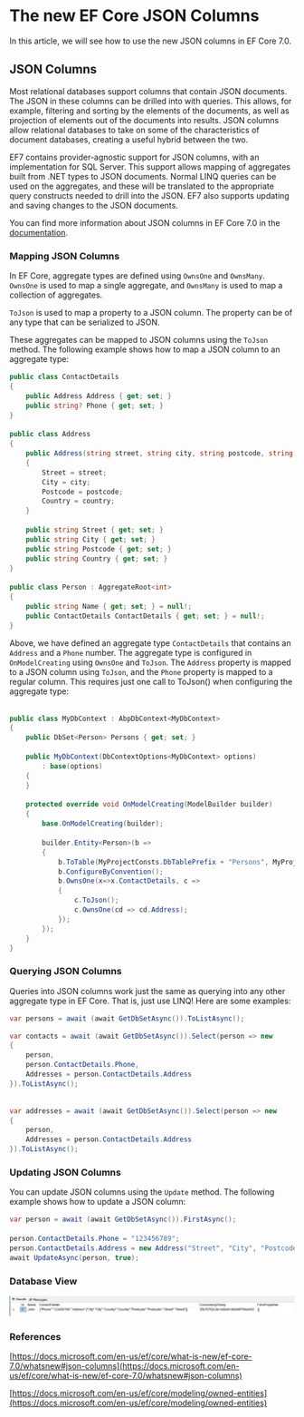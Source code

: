 # The new EF Core JSON Columns

In this article, we will see how to use the new JSON columns in EF Core 7.0.

## JSON Columns

Most relational databases support columns that contain JSON documents. The JSON in these columns can be drilled into with queries. This allows, for example, filtering and sorting by the elements of the documents, as well as projection of elements out of the documents into results. JSON columns allow relational databases to take on some of the characteristics of document databases, creating a useful hybrid between the two.

EF7 contains provider-agnostic support for JSON columns, with an implementation for SQL Server. This support allows mapping of aggregates built from .NET types to JSON documents. Normal LINQ queries can be used on the aggregates, and these will be translated to the appropriate query constructs needed to drill into the JSON. EF7 also supports updating and saving changes to the JSON documents.

You can find more information about JSON columns in EF Core 7.0 in the [documentation](https://docs.microsoft.com/en-us/ef/core/what-is-new/ef-core-7.0/whatsnew#json-columns).

### Mapping JSON Columns

In EF Core, aggregate types are defined using `OwnsOne` and `OwnsMany`. 
`OwnsOne` is used to map a single aggregate, and `OwnsMany` is used to map a collection of aggregates.

`ToJson` is used to map a property to a JSON column. The property can be of any type that can be serialized to JSON.

These aggregates can be mapped to JSON columns using the `ToJson` method. The following example shows how to map a JSON column to an aggregate type:

```csharp	
public class ContactDetails
{
    public Address Address { get; set; }
    public string? Phone { get; set; }
}

public class Address
{
    public Address(string street, string city, string postcode, string country)
    {
        Street = street;
        City = city;
        Postcode = postcode;
        Country = country;
    }

    public string Street { get; set; }
    public string City { get; set; }
    public string Postcode { get; set; }
    public string Country { get; set; }
}

public class Person : AggregateRoot<int>
{
    public string Name { get; set; } = null!;
    public ContactDetails ContactDetails { get; set; } = null!;
}
```

Above, we have defined an aggregate type `ContactDetails` that contains an `Address` and a `Phone` number. The aggregate type is configured in `OnModelCreating` using `OwnsOne` and `ToJson`. The `Address` property is mapped to a JSON column using `ToJson`, and the `Phone` property is mapped to a regular column. This requires just one call to ToJson() when configuring the aggregate type:

```csharp	

public class MyDbContext : AbpDbContext<MyDbContext>
{
    public DbSet<Person> Persons { get; set; }

    public MyDbContext(DbContextOptions<MyDbContext> options)
        : base(options)
    {
    }

    protected override void OnModelCreating(ModelBuilder builder)
    {
        base.OnModelCreating(builder);

        builder.Entity<Person>(b =>
        {
            b.ToTable(MyProjectConsts.DbTablePrefix + "Persons", MyProjecConsts.DbSchema);
            b.ConfigureByConvention();
            b.OwnsOne(x=>x.ContactDetails, c =>
            {
                c.ToJson();
                c.OwnsOne(cd => cd.Address);
            });
        });
    }
}
```



### Querying JSON Columns

Queries into JSON columns work just the same as querying into any other aggregate type in EF Core. That is, just use LINQ! Here are some examples:

```csharp
var persons = await (await GetDbSetAsync()).ToListAsync();
```


```csharp
var contacts = await (await GetDbSetAsync()).Select(person => new
{
    person,
    person.ContactDetails.Phone,
    Addresses = person.ContactDetails.Address
}).ToListAsync();
```


```csharp

var addresses = await (await GetDbSetAsync()).Select(person => new
{
    person,
    Addresses = person.ContactDetails.Address
}).ToListAsync();
```

### Updating JSON Columns

You can update JSON columns using the `Update` method. The following example shows how to update a JSON column:

```csharp
var person = await (await GetDbSetAsync()).FirstAsync();

person.ContactDetails.Phone = "123456789";
person.ContactDetails.Address = new Address("Street", "City", "Postcode", "Country");
await UpdateAsync(person, true);
```

### Database View

![image](./Database.png)

### References

[https://docs.microsoft.com/en-us/ef/core/what-is-new/ef-core-7.0/whatsnew#json-columns](https://docs.microsoft.com/en-us/ef/core/what-is-new/ef-core-7.0/whatsnew#json-columns)

[https://docs.microsoft.com/en-us/ef/core/modeling/owned-entities](https://docs.microsoft.com/en-us/ef/core/modeling/owned-entities)